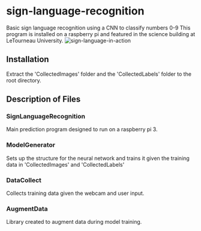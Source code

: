 # sign-language-recognition
Basic sign language recognition using a CNN to classify numbers 0-9
This program is installed on a raspberry pi and featured in the science building at LeTourneau University. 
![sign-language-in-action](https://your-copied-image-address)

## Installation
Extract the 'CollectedImages' folder and the 'CollectedLabels' folder to the root directory. 

## Description of Files
### SignLanguageRecognition
Main prediction program designed to run on a raspberry pi 3. 

### ModelGenerator 
Sets up the structure for the neural network and trains it given the training data in 'CollectedImages' and 'CollectedLabels'

### DataCollect
Collects training data given the webcam and user input.

### AugmentData
Library created to augment data during model training. 
